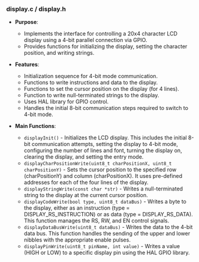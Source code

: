 ### **display.c** / **display.h**
- **Purpose**:
  - Implements the interface for controlling a 20x4 character LCD display using a 4-bit parallel connection via GPIO.
  - Provides functions for initializing the display, setting the character position, and writing strings.

- **Features**:
  - Initialization sequence for 4-bit mode communication.
  - Functions to write instructions and data to the display.
  - Functions to set the cursor position on the display (for 4 lines).
  - Function to write null-terminated strings to the display.
  - Uses HAL library for GPIO control.
  - Handles the initial 8-bit communication steps required to switch to 4-bit mode.

- **Main Functions**:
  - `displayInit()` - Initializes the LCD display. This includes the initial 8-bit communication attempts, setting the display to 4-bit mode, configuring the number of lines and font, turning the display on, clearing the display, and setting the entry mode.
  - `displayCharPositionWrite(uint8_t charPositionX, uint8_t charPositionY)` - Sets the cursor position to the specified row (charPositionY) and column (charPositionX). It uses pre-defined addresses for each of the four lines of the display.
  - `displayStringWrite(const char *str)` - Writes a null-terminated string to the display at the current cursor position.
  - `displayCodeWrite(bool type, uint8_t dataBus)` - Writes a byte to the display, either as an instruction (type = DISPLAY_RS_INSTRUCTION) or as data (type = DISPLAY_RS_DATA). This function manages the RS, RW, and EN control signals.
  - `displayDataBusWrite(uint8_t dataBus)` - Writes the data to the 4-bit data bus. This function handles the sending of the upper and lower nibbles with the appropriate enable pulses.
  - `displayPinWrite(uint8_t pinName, int value)` - Writes a value (HIGH or LOW) to a specific display pin using the HAL GPIO library.